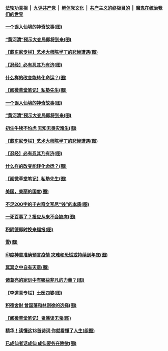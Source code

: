

####  [法轮功真相](../../../../basic/blob/master/README.md?t=01102231) &nbsp;|&nbsp; [九评共产党](../../../../9ping.md/blob/master/README.md?t=01102231) &nbsp;|&nbsp; [解体党文化](../../../../jtdwh.md/blob/master/README.md?t=01102231)  &nbsp;|&nbsp; [共产主义的终极目的](../../../../gczydzjmd.md/blob/master/README.md?t=01102231) &nbsp;|&nbsp; [魔鬼在统治我们的世界](../../../../mgztzwmdsj.md/blob/master/README.md?t=01102231) 

#### [一个误入仙境的神奇故事(图)](../pages/p7/958537.md?t=01102231) 

#### [“黄河清”预示大变局即将到来(图)](../pages/p7/958212.md?t=01102231) 

#### [【戴东尼专栏】艺术大师陈半丁的悲惨遭遇(图)](../pages/p7/950898.md?t=01102231) 

#### [【忍经】必有忍其乃有济(图)](../pages/p7/958329.md?t=01102231) 

#### [什么样的改变能转化命运？(图)](../pages/p7/958457.md?t=01102231) 

#### [【阅微草堂笔记】私塾先生(图)](../pages/p7/956825.md?t=01102231) 

#### [一个误入仙境的神奇故事(图)](../pages/p7/958537.md?t=01102231) 

#### [“黄河清”预示大变局即将到来(图)](../pages/p7/958212.md?t=01102231) 

#### [初生牛犊不怕虎 无知无畏灾难生(图)](../pages/p7/958461.md?t=01102231) 

#### [【戴东尼专栏】艺术大师陈半丁的悲惨遭遇(图)](../pages/p7/950898.md?t=01102231) 

#### [【忍经】必有忍其乃有济(图)](../pages/p7/958329.md?t=01102231) 

#### [什么样的改变能转化命运？(图)](../pages/p7/958457.md?t=01102231) 

#### [【阅微草堂笔记】私塾先生(图)](../pages/p7/956825.md?t=01102231) 

#### [美国，美丽的国度(图)](../pages/p7/958332.md?t=01102231) 

#### [不足200字的千古奇文写尽“钱”的本质(图)](../pages/p7/957929.md?t=01102231) 

#### [一死百事了？报应从来不会缺席(图)](../pages/p7/958337.md?t=01102231) 

#### [积阴德即时换来福报(图)](../pages/p7/958221.md?t=01102231) 

#### [雪(图)](../pages/p7/958217.md?t=01102231) 

#### [印度神童准确预言疫情 灾难和恐慌或持续到年底(图)](../pages/p7/958213.md?t=01102231) 

#### [冥冥之中自有天意(图)](../pages/p7/957925.md?t=01102231) 

#### [诸葛亮的家训中有哪些非凡的力量？(图)](../pages/p7/957930.md?t=01102231) 

#### [【李道真专栏】土医四婆(图)](../pages/p7/954348.md?t=01102231) 

#### [积德舍财 曾国藩和林则徐的选择(图)](../pages/p7/958024.md?t=01102231) 

#### [【阅微草堂笔记】鬼儒谈无鬼(图)](../pages/p7/956824.md?t=01102231) 

#### [精华！读懂这13首诗词 你就看懂了人生(组图)](../pages/p7/957896.md?t=01102231) 

#### [已成仙者话成仙 成仙要务在除欲(图)](../pages/p7/957884.md?t=01102231) 

